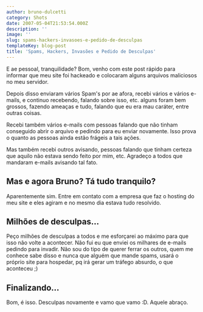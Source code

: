 ```yaml
---
author: bruno-dulcetti
category: Shots
date: 2007-05-04T21:53:54.000Z
description: ''
image: ''
slug: spams-hackers-invasoes-e-pedido-de-desculpas
templateKey: blog-post
title: 'Spams, Hackers, Invasões e Pedido de Desculpas'
---
```


E ae pessoal, tranquilidade? Bom, venho com este post rápido para informar que meu site foi hackeado e colocaram alguns arquivos maliciosos no meu servidor.

Depois disso enviaram vários Spam's por ae afora, recebi vários e vários e-mails, e continuo recebendo, falando sobre isso, etc. alguns foram bem grossos, fazendo ameaças e tudo, falando que eu era mau caráter, entre outras coisas.

Recebi também vários e-mails com pessoas falando que não tinham conseguido abrir o arquivo e pedindo para eu enviar novamente. Isso prova o quanto as pessoas ainda estão frágeis a tais ações.

Mas também recebi outros avisando, pessoas falando que tinham certeza que aquilo não estava sendo feito por mim, etc. Agradeço a todos que mandaram e-mails avisando tal fato.

## Mas e agora Bruno? Tá tudo tranquilo?

Aparentemente sim. Entre em contato com a empresa que faz o hosting do meu site e eles agiram e no mesmo dia estava tudo resolvido.

## Milhões de desculpas...

Peço milhões de desculpas a todos e me esforçarei ao máximo para que isso não volte a acontecer. Não fui eu que enviei os milhares de e-mails pedindo para invadir. Não sou do tipo de querer ferrar os outros, quem me conhece sabe disso e nunca que alguém que mande spams, usará o próprio site para hospedar, pq irá gerar um tráfego absurdo, o que aconteceu ;)

## Finalizando...

Bom, é isso. Desculpas novamente e vamo que vamo :D. Aquele abraço.
